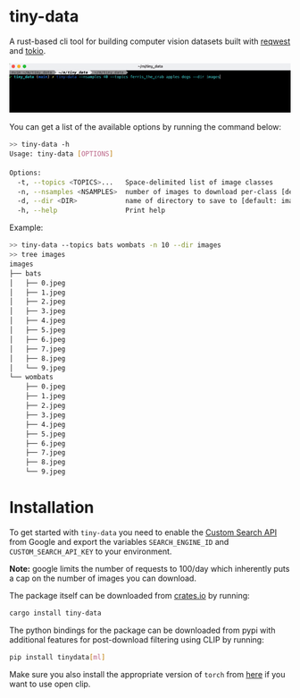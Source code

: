 # tiny-data

A rust-based cli tool for building computer vision datasets built with [reqwest](https://docs.rs/reqwest/latest/reqwest/) and [tokio](https://tokio.rs/).

![alt text](https://github.com/nnethercott/tiny-data/blob/main/assets/images/demo.gif?raw=true)

You can get a list of the available options by running the command below:

```bash
>> tiny-data -h
Usage: tiny-data [OPTIONS]

Options:
  -t, --topics <TOPICS>...   Space-delimited list of image classes
  -n, --nsamples <NSAMPLES>  number of images to download per-class [default: 20]
  -d, --dir <DIR>            name of directory to save to [default: images]
  -h, --help                 Print help
```

Example:

```bash
>> tiny-data --topics bats wombats -n 10 --dir images
>> tree images
images
├── bats
│   ├── 0.jpeg
│   ├── 1.jpeg
│   ├── 2.jpeg
│   ├── 3.jpeg
│   ├── 4.jpeg
│   ├── 5.jpeg
│   ├── 6.jpeg
│   ├── 7.jpeg
│   ├── 8.jpeg
│   └── 9.jpeg
└── wombats
    ├── 0.jpeg
    ├── 1.jpeg
    ├── 2.jpeg
    ├── 3.jpeg
    ├── 4.jpeg
    ├── 5.jpeg
    ├── 6.jpeg
    ├── 7.jpeg
    ├── 8.jpeg
    └── 9.jpeg
```

# Installation

To get started with `tiny-data` you need to enable the [Custom Search API](https://developers.google.com/custom-search/v1/overview) from Google and export the variables `SEARCH_ENGINE_ID` and `CUSTOM_SEARCH_API_KEY` to your environment.

**Note:** google limits the number of requests to 100/day which inherently puts a cap on the number of images you can download.

The package itself can be downloaded from [crates.io](https://crates.io/) by running:

```bash
cargo install tiny-data
```

The python bindings for the package can be downloaded from pypi with additional features for post-download filtering using CLIP by running:

```bash 
pip install tinydata[ml]
```
Make sure you also install the appropriate version of `torch` from [here](https://pytorch.org/get-started/locally/) if you want to use open clip. 
